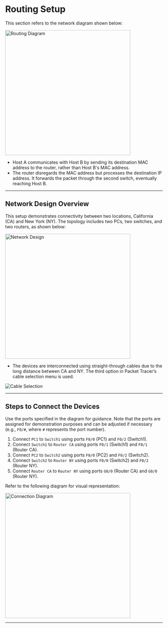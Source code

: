 # Routing Setup

This section refers to the network diagram shown below:

<img src="https://github.com/user-attachments/assets/db78b45d-b3e3-413e-b444-7942fef0e498" alt="Routing Diagram" width="400">

- Host A communicates with Host B by sending its destination MAC address to the router, rather than Host B's MAC address.
- The router disregards the MAC address but processes the destination IP address. It forwards the packet through the second switch, eventually reaching Host B.

---

## Network Design Overview

This setup demonstrates connectivity between two locations, California (CA) and New York (NY). The topology includes two PCs, two switches, and two routers, as shown below:

<img src="https://github.com/user-attachments/assets/a3daa9e2-8693-4851-8e3e-275dd7bc747e" alt="Network Design" width="400">

- The devices are interconnected using straight-through cables due to the long distance between CA and NY. The third option in Packet Tracer’s cable selection menu is used.

![Cable Selection](https://github.com/user-attachments/assets/293a5262-3cde-40f6-9c3a-e7e333a6d500)

---

## Steps to Connect the Devices

Use the ports specified in the diagram for guidance. Note that the ports are assigned for demonstration purposes and can be adjusted if necessary (e.g., `F0/#`, where `#` represents the port number).

1. Connect `PC1` to `Switch1` using ports `F0/0` (PC1) and `F0/2` (Switch1).
2. Connect `Switch1` to `Router CA` using ports `F0/1` (Switch1) and `F0/1` (Router CA).
3. Connect `PC2` to `Switch2` using ports `F0/0` (PC2) and `F0/2` (Switch2).
4. Connect `Switch2` to `Router NY` using ports `F0/0` (Switch2) and `F0/2` (Router NY).
5. Connect `Router CA` to `Router NY` using ports `G0/0` (Router CA) and `G0/0` (Router NY).

Refer to the following diagram for visual representation:

<img src="https://github.com/user-attachments/assets/0e9da5d0-6e3b-4ff9-9f40-c53e11efde16" alt="Connection Diagram" width="400">

---

